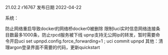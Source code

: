 21.02.2 r16767
发布日期 2022-04-22

系统：

防止网络重启导致docker的网络桥docker0被删除
限制luci实时信息网络连接条目数最多1000条，防止rpcd服务被下线
upnp支持无公网ip的转发，暂时需要命令开启uci set upnpd.config.force_forwarding=1 ; uci commit upnpd
其他：清理argon登录界面不需要的代码，更新quickstart